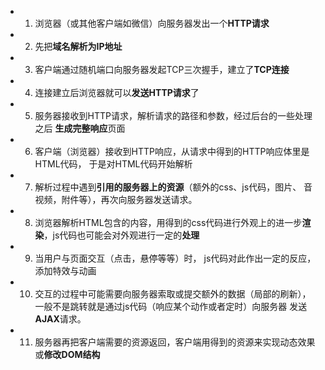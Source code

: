- 1. 浏览器（或其他客户端如微信）向服务器发出一个**HTTP请求**
- 2. 先把**域名解析为IP地址**
- 3. 客户端通过随机端口向服务器发起TCP三次握手，建立了**TCP连接**
- 4. 连接建立后浏览器就可以**发送HTTP请求**了
- 5. 服务器接收到HTTP请求，解析请求的路径和参数，经过后台的一些处理之后
**生成完整响应**页面
- 6. 客户端（浏览器）接收到HTTP响应，从请求中得到的HTTP响应体里是HTML代码，
于是对HTML代码开始解析
- 7. 解析过程中遇到**引用的服务器上的资源**（额外的css、js代码，图片、
音视频，附件等），再次向服务器发送请求。
- 8. 浏览器解析HTML包含的内容，用得到的css代码进行外观上的进一步**渲染**，js代码也可能会对外观进行一定的**处理**
- 9. 当用户与页面交互（点击，悬停等等）时，
js代码对此作出一定的反应，添加特效与动画
- 10. 交互的过程中可能需要向服务器索取或提交额外的数据（局部的刷新），
一般不是跳转就是通过js代码（响应某个动作或者定时）向服务器
发送**AJAX**请求。
- 11. 服务器再把客户端需要的资源返回，客户端用得到的资源来实现动态效果
或**修改DOM结构**